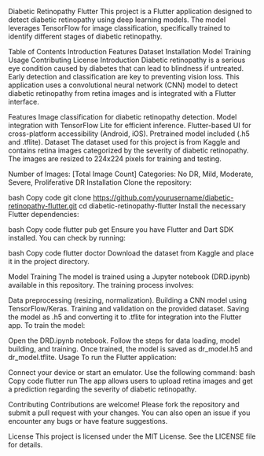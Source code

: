 Diabetic Retinopathy Flutter
This project is a Flutter application designed to detect diabetic retinopathy using deep learning models. The model leverages TensorFlow for image classification, specifically trained to identify different stages of diabetic retinopathy.

Table of Contents
Introduction
Features
Dataset
Installation
Model Training
Usage
Contributing
License
Introduction
Diabetic retinopathy is a serious eye condition caused by diabetes that can lead to blindness if untreated. Early detection and classification are key to preventing vision loss. This application uses a convolutional neural network (CNN) model to detect diabetic retinopathy from retina images and is integrated with a Flutter interface.

Features
Image classification for diabetic retinopathy detection.
Model integration with TensorFlow Lite for efficient inference.
Flutter-based UI for cross-platform accessibility (Android, iOS).
Pretrained model included (.h5 and .tflite).
Dataset
The dataset used for this project is from Kaggle and contains retina images categorized by the severity of diabetic retinopathy. The images are resized to 224x224 pixels for training and testing.

Number of Images: [Total Image Count]
Categories: No DR, Mild, Moderate, Severe, Proliferative DR
Installation
Clone the repository:

bash
Copy code
git clone https://github.com/yourusername/diabetic-retinopathy-flutter.git
cd diabetic-retinopathy-flutter
Install the necessary Flutter dependencies:

bash
Copy code
flutter pub get
Ensure you have Flutter and Dart SDK installed. You can check by running:

bash
Copy code
flutter doctor
Download the dataset from Kaggle and place it in the project directory.

Model Training
The model is trained using a Jupyter notebook (DRD.ipynb) available in this repository. The training process involves:

Data preprocessing (resizing, normalization).
Building a CNN model using TensorFlow/Keras.
Training and validation on the provided dataset.
Saving the model as .h5 and converting it to .tflite for integration into the Flutter app.
To train the model:

Open the DRD.ipynb notebook.
Follow the steps for data loading, model building, and training.
Once trained, the model is saved as dr_model.h5 and dr_model.tflite.
Usage
To run the Flutter application:

Connect your device or start an emulator.
Use the following command:
bash
Copy code
flutter run
The app allows users to upload retina images and get a prediction regarding the severity of diabetic retinopathy.

Contributing
Contributions are welcome! Please fork the repository and submit a pull request with your changes. You can also open an issue if you encounter any bugs or have feature suggestions.

License
This project is licensed under the MIT License. See the LICENSE file for details.
